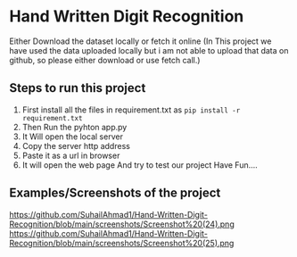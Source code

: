 # Hand Written Digit Recognition
Either Download the dataset locally or fetch it online (In This project we have used the data uploaded locally but i am not able to upload that data on github, so please either download or use fetch call.)  
## Steps to run this project
1. First install all the files in requirement.txt as `pip install -r requirement.txt`
2. Then Run the pyhton app.py
3. It Will open the local server 
4. Copy the server http address
5. Paste it as a url in browser
6. It will open the web page
And try to test our project
Have Fun....

## Examples/Screenshots of the project
https://github.com/SuhailAhmad1/Hand-Written-Digit-Recognition/blob/main/screenshots/Screenshot%20(24).png
https://github.com/SuhailAhmad1/Hand-Written-Digit-Recognition/blob/main/screenshots/Screenshot%20(25).png
